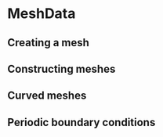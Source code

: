 # MeshData

## Creating a mesh

## Constructing meshes

## Curved meshes

## Periodic boundary conditions
